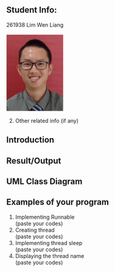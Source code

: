 ## Student Info:
261938 Lim Wen Liang </br> </br>
     <img src="images/Lim%20Wen%20Liang%20261938.PNG" width="150" height="200">

2. Other related info (if any)

## Introduction
## Result/Output
## UML Class Diagram
## Examples of your program  
1. Implementing Runnable     
     (paste your codes)    
2. Creating thread  
     (paste your codes)  
3. Implementing thread sleep   
     (paste your codes)  
4. Displaying the thread name      
     (paste your codes) 
